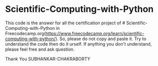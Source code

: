 # Scientific-Computing-with-Python


This code is the answer for all the certification project of # Scientific-Computing-with-Python in Freecodecamp.org(https://www.freecodecamp.org/learn/scientific-computing-with-python/). So, please do not copy and paste it. Try to understand the code then do it urself. If anything you don't understand, please feel free and ask question.

Thank You SUBHANKAR-CHAKRABORTY
